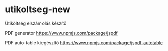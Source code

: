 # utikoltseg-new

Útiköltség elszámolás készítő

PDF generator
https://www.npmjs.com/package/jspdf

PDF auto-table kiegészítő
https://www.npmjs.com/package/jspdf-autotable
